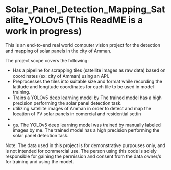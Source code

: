 # Solar_Panel_Detection_Mapping_Satalite_YOLOv5 (This ReadME is a work in progress)
This is an end-to-end real world computer vision project for the detection and mapping of solar panels in the city of Amman. 

The project scope covers the following:
- Has a pipeline for scrapping tiles (satellite images as raw data) based on coordinates (ex: city of Amman) using an API.
- Preprocesses the tiles into suitable size and format while recording the latitude and longitude coordinates for each tile to be used in model training.
- Trains a YOLOv5 deep learning model by  The trained model has a high precision performing the solar panel detection task.
- utilizing satellite images of Amman in order to detect and map the location of PV solar panels in comercial and residential settin
-
- gs. The YOLOv5 deep learning model was trained by manually labeled images by me. The trained model has a high precision performing the solar panel detection task.

Note: The data used in this project is for demonstrative purpouses only, and is not intended for commercial use. The person using this code is solely responsible for gaining the permission and consent from the data owner/s for training and using the model.
